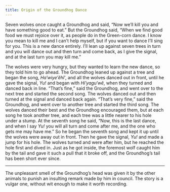 ```yaml
---
title: Origin of the Groundhog Dance
---
```


Seven wolves once caught a Groundhog and said, “Now we’ll kill you and have something good to eat.” But the Groundhog said, “When we find good food we must rejoice over it, as people do in the Green-corn dance. I know you mean to kill me and I can’t help myself, but if you want to dance I’ll sing for you. This is a new dance entirely. I’ll lean up against seven trees in turn and you will dance out and then turn and come back, as I give the signal, and at the last turn you may kill me.”

The wolves were very hungry, but they wanted to learn the new dance, so they told him to go ahead. The Groundhog leaned up against a tree and began the song, _Ha′wiye′ĕhĭ′_, and all the wolves danced out in front, until he gave the signal, _Yu!_ and began with _Hi′yagu′wĕ_, when they turned and danced back in line. “That’s fine,” said the Groundhog, and went over to the next tree and started the second song. The wolves danced out and then turned at the signal and danced back again. “That’s very fine,” said the Groundhog, and went over to another tree and started the third song. The wolves danced their best and the Groundhog encouraged them, but at each song he took another tree, and each tree was a little nearer to his hole under a stump. At the seventh song he said, “Now, this is the last dance, and when I say _Yu!_ you will all turn and come after me, and the one who gets me may have me.” So he began the seventh song and kept it up until the wolves were away out in front. Then he gave the signal, _Yu!_ and made a jump for his hole. The wolves turned and were after him, but he reached the hole first and dived in. Just as he got inside, the foremost wolf caught him by the tail and gave it such a pull that it broke off, and the Groundhog’s tail has been short ever since.

---

The unpleasant smell of the Groundhog’s head was given it by the other animals to punish an insulting remark made by him in council. The story is a vulgar one, without wit enough to make it worth recording.
